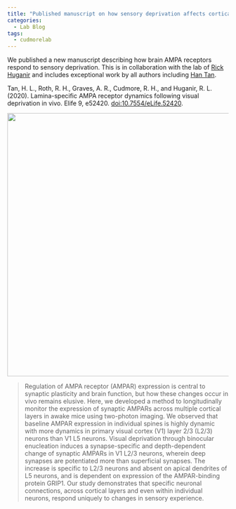 ```yaml
---
title: "Published manuscript on how sensory deprivation affects cortical AMPA receptor expression"
categories:
  - Lab Blog
tags:
  - cudmorelab
---
```


We published a new manuscript describing how brain AMPA receptors respond to sensory deprivation. This is in collaboration with the lab of [Rick Huganir](http://neuroscience.bs.jhmi.edu/huganir/) and includes exceptional work by all authors including [Han Tan](https://www.linkedin.com/in/han-tan-64152964/).

Tan, H. L., Roth, R. H., Graves, A. R., Cudmore, R. H., and Huganir, R. L. (2020). Lamina-specific AMPA receptor dynamics following visual deprivation in vivo. Elife 9, e52420. [doi:10.7554/eLife.52420](https://pubmed.ncbi.nlm.nih.gov/32125273/).

<IMG SRC="{{ site.url }}{{ site.baseurl }}/assets/images/pub-images/tan-et-al-fig1.jpg" width=600>

> Regulation of AMPA receptor (AMPAR) expression is central to synaptic plasticity and brain function, but how these changes occur in vivo remains elusive. Here, we developed a method to longitudinally monitor the expression of synaptic AMPARs across multiple cortical layers in awake mice using two-photon imaging. We observed that baseline AMPAR expression in individual spines is highly dynamic with more dynamics in primary visual cortex (V1) layer 2/3 (L2/3) neurons than V1 L5 neurons. Visual deprivation through binocular enucleation induces a synapse-specific and depth-dependent change of synaptic AMPARs in V1 L2/3 neurons, wherein deep synapses are potentiated more than superficial synapses. The increase is specific to L2/3 neurons and absent on apical dendrites of L5 neurons, and is dependent on expression of the AMPAR-binding protein GRIP1. Our study demonstrates that specific neuronal connections, across cortical layers and even within individual neurons, respond uniquely to changes in sensory experience.
